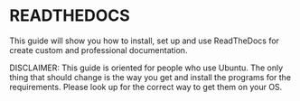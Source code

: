 # READTHEDOCS 

This guide will show you how to install, set up and use ReadTheDocs for create custom and professional documentation.

DISCLAIMER: This guide is oriented for people who use Ubuntu. The only thing that should change is the way you get and install the programs for the requirements. Please look up for the correct way to get them on your OS.